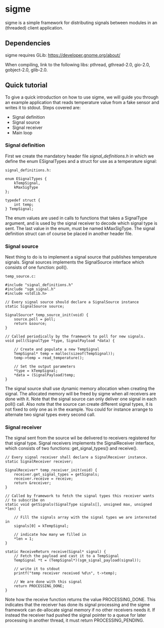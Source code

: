 # sigme
sigme is a simple framework for distributing signals between modules in an (threaded) client application. 

## Dependencies
sigme requires GLib: https://developer.gnome.org/about/

When compiling, link to the following libs: pthread, gthread-2.0, gio-2.0, gobject-2.0, glib-2.0.

## Quick tutorial
To give a quick introduction on how to use sigme, we will guide you through an example application that reads temperature value from a fake sensor and writes it to stdout. Steps covered are:
 * Signal definition
 * Signal source
 * Signal receiver
 * Main loop

### Signal definition
First we create the mandatory header file *signal_definitions.h* in which we define the enum ESignalTypes and a struct for use as a temperature signal:
```
signal_definitions.h:

enum ESignalTypes {
    kTempSignal,
    kMaxSigType
};

typedef struct {
    int temp;
} TempSignal;
```
The enum values are used in calls to functions that takes a SignalType argument, and is used by the signal receiver to decode which signal type is sent. The last value in the enum, must be named kMaxSigType.
The signal definition struct can of course be placed in another header file.

### Signal source
Next thing to do is to implement a signal source that publishes temperature signals. Signal sources implements the SignalSource interface which consists of one function: poll(). 

```
temp_source.c:

#include "signal_definitions.h"
#include "sgm_signal.h"
#include <stdlib.h>

// Every signal source should declare a SignalSource instance
static SignalSource source;

SignalSource* temp_source_init(void) {
    source.poll = poll;
    return &source;
}

// Called periodically by the framework to poll for new signals.
void poll(SignalType *type, SignalPayload *data) {

    // Create and populate a new TempSignal
    TempSignal* temp = malloc(sizeof(TempSignal));
    temp->temp = read_temperature();
    
    // Set the output parameters
    *type = kTempSignal;
    *data = (SignalPayload)temp;
}
```
The signal source shall use dynamic memory allocation when creating the signal. The allocated memory will be freed by sigme when all receivers are done with it.
Note that the signal source can only deliver one signal in each poll() call. Also note that the source can create different signal types, it is not fixed to only one as in the example. You could for instance arrange to alternate two signal types every second call.

### Signal receiver
The signal sent from the source wil be delivered to receivers registered for that signal type. Signal receivers implements the SignalReceiver interface, which consists of two functions: get_signal_types() and receive().
```
// Every signal receiver shall declare a SignalReceiver instance.
static SignalReceiver receiver;

SignalReceiver* temp_receiver_init(void) {
    receiver.get_signal_types = getSignals;
    receiver.receive = receive;
    return &receiver;
}

// Called by framework to fetch the signal types this receiver wants
// to subscribe on
static void getSignals(SignalType signals[], unsigned max, unsigned *len) {

    // Fill the signals array with the signal types we are interested in
    signals[0] = kTempSignal;
    
    // indicate how many we filled in
    *len = 1;
}

static ReceiveReturn receive(Signal* signal) {
    // Fetch the payload and cast it to a TempSignal
    TempSignal *t = (TempSignal*)(sgm_signal_payload(signal));
    
    // write it to stdout
    printf("temp receiver received %d\n", t->temp);
    
    // We are done with this signal
    return PROCESSING_DONE;
}
```
Note how the receive function returns the value PROCESSING_DONE. This indicates that the receiver has done its signal processing and the sigme framework can de-allocate signal memory if no other receivers needs it. If instead the receiver had pushed the signal pointer to a queue for later processing in another thread, it must return PROCESSING_PENDING. 
